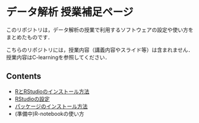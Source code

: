 # データ解析 授業補足ページ

このリポジトリは，データ解析の授業で利用するソフトウェアの設定や使い方をまとめたものです．

こちらのリポジトリには，授業内容（講義内容やスライド等）は含まれません．
授業内容はC-learningを参照してください．


## Contents

- [RとRStudioのインストール方法](./install/)
- [RStudioの設定](./settings/)
- [パッケージのインストール方法](./install_pkg/)
- (準備中)R-notebookの使い方
